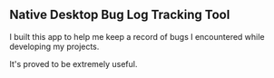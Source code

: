 ## Native Desktop Bug Log Tracking Tool

I built this app to help me keep a record of bugs I encountered while developing my projects. 

It's proved to be extremely useful.
